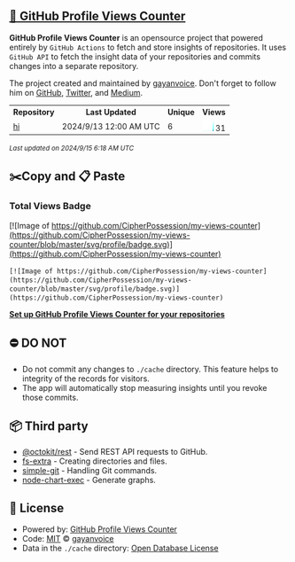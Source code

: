 ## [🚀 GitHub Profile Views Counter](https://github.com/gayanvoice/github-profile-views-counter)
**GitHub Profile Views Counter** is an opensource project that powered entirely by  `GitHub Actions` to fetch and store insights of repositories.
It uses `GitHub API` to fetch the insight data of your repositories and commits changes into a separate repository.

The project created and maintained by [gayanvoice](https://github.com/gayanvoice). Don't forget to follow him on [GitHub](https://github.com/gayanvoice), [Twitter](https://twitter.com/gayanvoice), and [Medium](https://gayanvoice.medium.com/).

<table>
	<tr>
		<th>
			Repository
		</th>
		<th>
			Last Updated
		</th>
		<th>
			Unique
		</th>
		<th>
			Views
		</th>
	</tr>
	<tr>
		<td>
			<a href="https://github.com/CipherPossession/my-views-counter/tree/master/readme/853092385/year.md">
				hi
			</a>
		</td>
		<td>
			2024/9/13 12:00 AM UTC
		</td>
		<td>
			6
		</td>
		<td>
			<img alt="Response time graph" src="https://github.com/CipherPossession/my-views-counter/raw/master/graph/853092385/small/year.png" height="20"> 31
		</td>
	</tr>
</table>

<small><i>Last updated on 2024/9/15 6:18 AM UTC</i></small>

## ✂️Copy and 📋 Paste
### Total Views Badge
[![Image of https://github.com/CipherPossession/my-views-counter](https://github.com/CipherPossession/my-views-counter/blob/master/svg/profile/badge.svg)](https://github.com/CipherPossession/my-views-counter)

```readme
[![Image of https://github.com/CipherPossession/my-views-counter](https://github.com/CipherPossession/my-views-counter/blob/master/svg/profile/badge.svg)](https://github.com/CipherPossession/my-views-counter)
```
[**Set up GitHub Profile Views Counter for your repositories**](https://github.com/gayanvoice/github-profile-views-counter)
## ⛔ DO NOT
- Do not commit any changes to `./cache` directory. This feature helps to integrity of the records for visitors.
- The app will automatically stop measuring insights until you revoke those commits.
## 📦 Third party

- [@octokit/rest](https://www.npmjs.com/package/@octokit/rest) - Send REST API requests to GitHub.
- [fs-extra](https://www.npmjs.com/package/fs-extra) - Creating directories and files.
- [simple-git](https://www.npmjs.com/package/simple-git) - Handling Git commands.
- [node-chart-exec](https://www.npmjs.com/package/node-chart-exec) - Generate graphs.
## 📄 License
- Powered by: [GitHub Profile Views Counter](https://github.com/gayanvoice/github-profile-views-counter)
- Code: [MIT](./LICENSE) © [gayanvoice](https://github.com/gayanvoice)
- Data in the `./cache` directory: [Open Database License](https://opendatacommons.org/licenses/odbl/1-0/)
